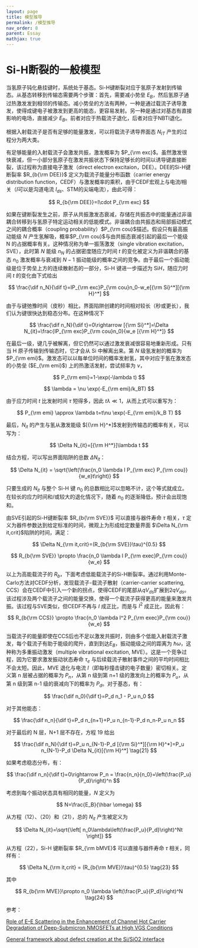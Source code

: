 ```yaml
---
layout: page
title: 模型推导
permalink: /模型推导
nav_order: 8
parent: Essay
mathjax: true
---
```


# Si-H断裂的一般模型

当氢原子钝化悬挂键时，系统处于基态。Si-H键断裂对应于氢原子发射到传输态。从基态转移到传输态需要两个步骤：首先，需要减小势垒 $E_B$，然后氢原子通过热激发发到相邻的传输态。减小势垒的方法有两种，一种是通过载流子诱导激发，使得成键电子被激发到更高的能态，更容易发射。另一种是通过对基态有直接影响的电场，直接减少 $E_B$。前者对应于热载流子退化，后者对应于NBTI退化。

根据入射载流子是否有足够的能量激发，可以将载流子诱导界面态 $N_{IT}$ 产生的过程分为两大类。

有足够能量的入射载流子会激发共振，激发概率为 $P_{\rm exc}$。虽然激发很快衰减，但一小部分氢原子在激发共振状态下保持足够长的时间以诱导键直接断裂，该过程称为直接电子激发（direct electron excitaion，DEE）。DEE的Si-H键断裂率 $R_{b{\rm DEE}}$ 定义为载流子能量分布函数（carrier energy distribution function，CEDF）与激发概率的乘积，由于CEDF宏观上与电流$I$相关（$I$可以是沟道电流 $I_{ds}$、STM的尖端电流），由此可得：

$$
R_{b{\rm DEE}}=I\cdot P_{\rm exc}
$$

如果在键断裂发生之前，原子从共振激发态衰减，存储在共振态中的能量通过非谐耦合转移到与氢原子特定运动相关的低能模式。非谐耦合由共振态和局部振动模式之间的耦合概率（coupling probability）$P_{\rm cou}$描述。假设只有最高振动能级 $N$ 产生氢解吸，概率$P_{\rm cou}$与由共振态衰减引起的最后一个能级 N 的占据概率有关。这种情况称为单一振荡激发（single vibration excitation，SVE），此时第 $N$ 能级 $n_N$ 的占据密度随应力时间 $t$ 的变化被定义为非谐耦合的基态 $n_0$ 激发概率与衰减到 $N-1$ 振动能级的概率之间的竞争。由于最后一个振动能级是位于势垒上方的连续散射态的一部分，Si-H 键进一步描述为 Si*H*，随应力时间 $t$ 的变化由下式给出

$$
\frac{\dif n_N}{\dif t}=IP_{\rm exc}P_{\rm cou}n_0-w_e[{\rm Si}^*][{\rm H}^*]
$$

由于与键弛豫时间（皮秒）相比，界面陷阱创建的时间相对较长（秒或更长），我们认为键很快达到稳态分布。在这种情况下

$$
\frac{\dif n_N}{\dif t}=0\rightarrow [{\rm Si}^*]=\Delta N_{it}=\frac{IP_{\rm exc}P_{\rm cou}n_0}{w_e [{\rm H}^*]}
$$

在最后一级，键几乎被解离，但它仍然可以通过激发衰减很容易地重新形成。只有当 H 原子传输到传输态时，它才会从 Si 中解离出来。第 $N$ 级氢发射的概率为 $P_{\rm emi}$。激发态可以以每单位时间的概率发射氢，其中对应于氢在激发态的小势垒 ($E_{\rm emi}$) 上的热激活发射，尝试频率为 $\nu$，

$$
P_{\rm emi}=1-\exp(-\lambda t)
$$

$$
\lambda = \nu \exp(-E_{\rm emi}/k_BT)
$$

由于应力时间 $t$ 比发射时间 $\tau$ 短得多，因此 $t\lambda\ll 1$，从而上式可以重写为：

$$
P_{\rm emi} \approx \lambda t=t\nu \exp(-E_{\rm emi}/k_B T)
$$

最后，$N_{it}$ 的产生与氢从激发能级 $[{\rm H}^*]$发射到传输态的概率有关，可以写为：

$$
\Delta N_{it}=[{\rm H^*}]\lambda t
$$

结合方程，可以写出界面陷阱的总数 $\Delta N_{it}$：

$$
\Delta N_{it} = \sqrt{\left(\frac{n_0 \lambda I P_{\rm exc} P_{\rm cou}}{w_e}t\right)}
$$

只要生成的 $N_{it}$ 与整个 Si-H 键 $n_0$ 的总数相比可以忽略不计，这个等式就成立。 在较长的应力时间和/或较大的退化情况下，随着 $n_0$ 的逐渐降低，预计会出现饱和。

由SVE引起的Si-H键断裂率 $R_{b{\rm SVE}}$ 可以直接与器件寿命 $\tau$ 相关，$\tau$ 定义为器件参数达到给定标准的时间，微观上为形成给定数量界面 $\Delta N_{\rm it,crit}$陷阱的时间，满足：

$$
\Delta N_{\rm it,crit}=(R_{b{\rm SVE}}\tau)^{0.5}
$$

$$
R_{b{\rm SVE}} \propto \frac{n_0 \lambda I P_{\rm exec}P_{\rm cou}}{w_e}
$$

以上为高能载流子的 $R_b$，下面考虑低能载流子的Si-H断裂率。通过利用Monte-Carlo方法对CEDF分析，发现载流子-载流子散射（carrier-carrier scattering, CCS）会在CEDF中引入一个新的拐点，使得CEDF的尾部从$qV_{ds}$扩展到$2qV_{ds}$。该过程涉及两个载流子之间的能量交换，使得一个载流子获得更高的能量来激发共振。该过程与SVE类似，但CEDF不再与 $I$ 成正比，而是与 $I^2$ 成正比，因此有：

$$
R_{b{\rm CCS}} \propto \frac{n_0 \lambda I^2 P_{\rm exec}P_{\rm cou}}{w_e}
$$

当载流子的能量即使在CCS后也不足以激发共振时，则由多个低能入射载流子激发，每个载流子有助于能级的爬升，直到到达$E_B$，振动能级之间的距离为 $\hbar \omega$，这种称为多重振动激发（multiple vibrational excitation, MVE）。这是一个竞争过程，因为它要求激发振动状态寿命 $\tau_e$ 与后续载流子散射事件之间的平均时间相比不会太短。因此，MVE 退化与电流 $I$（即每秒撞击键的电子数量）密切相关。定义第 n 层被占据的概率为 $P_n$，从第 n 级到第 n+1 级的激发向上的概率为 $P_u$，从第 n 级到第 n-1 级的衰减向下的概率为 $P_d$。对于基态，有：

$$
\frac{\dif n_0}{\dif t}=P_d n_1 - P_u n_0
$$

对于其他能态：

$$
\frac{\dif n_n}{\dif t}=P_d n_{n+1}+P_u n_{n-1}-P_d n_n-P_u n_n
$$

对于最后的 N 层，N+1 层不存在，方程 19 给出

$$
\frac{\dif n_N}{\dif t}=P_u n_{N-1}-P_d [{\rm Si}^*][{\rm H}^*]=P_u n_{N-1}-P_d \Delta N_{it}[{\rm H}^*] \tag{21}
$$

如果考虑稳态分布，有：

$$
\frac{\dif n_n}{\dif t}=0\rightarrow P_n = \frac{n_n}{n_0}=\left(\frac{P_u}{P_d}\right)^n
$$

考虑到每个振动状态具有相同的能量，$N$ 定义为

$$
N=\frac{E_B}{\hbar \omega}
$$

从方程（12）、（20）和（21），总的 $N_{it}$ 产生被定义为

$$
\Delta N_{it}=\sqrt{\left[ n_0\lambda\left(\frac{P_u}{P_d}\right)^Nt \right]}
$$

从方程（22），Si-H 键断裂率 $R_{\rm bMVE}$ 可以直接与器件寿命 $\tau$ 相关，同样有：

$$
\Delta N_{\rm it,crit} = (R_{b{\rm MVE}}\tau)^{0.5} \tag{23}
$$

其中

$$
R_{b{\rm MVE}}\propto n_0 \lambda \left(\frac{P_u}{P_d}\right)^N \tag{24}
$$


参考：

[Role of E–E Scattering in the Enhancement of
Channel Hot Carrier Degradation of Deep-Submicron
NMOSFETs at High VGS Conditions](https://sci-hub.se/10.1109/7298.956705)

[General framework about defect creation at the Si/SiO2 interface](https://sci-hub.ru/https://aip.scitation.org/doi/abs/10.1063/1.3133096)